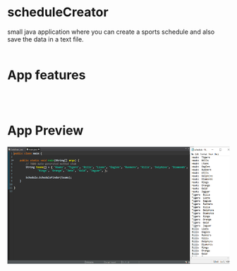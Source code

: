 # <h1>scheduleCreator</h1>
small java application where you can create a  sports schedule and also save the data in a text file.
<br>
<br>
<h1>App features</h1>
<br>
<br>
<h1>App Preview</h1>


<img src="images/d.png">

